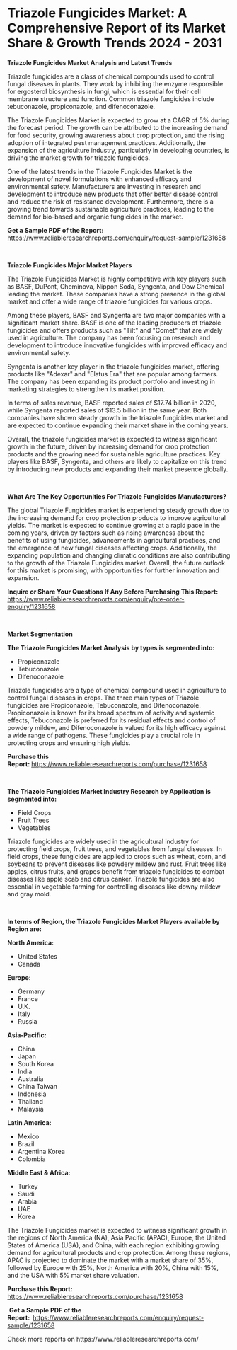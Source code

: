 <p><h1>Triazole Fungicides Market: A Comprehensive Report of its Market Share & Growth Trends 2024 - 2031</h1></p><p><strong>Triazole Fungicides Market Analysis and Latest Trends</strong></p>
<p><p>Triazole fungicides are a class of chemical compounds used to control fungal diseases in plants. They work by inhibiting the enzyme responsible for ergosterol biosynthesis in fungi, which is essential for their cell membrane structure and function. Common triazole fungicides include tebuconazole, propiconazole, and difenoconazole.</p><p>The Triazole Fungicides Market is expected to grow at a CAGR of 5% during the forecast period. The growth can be attributed to the increasing demand for food security, growing awareness about crop protection, and the rising adoption of integrated pest management practices. Additionally, the expansion of the agriculture industry, particularly in developing countries, is driving the market growth for triazole fungicides.</p><p>One of the latest trends in the Triazole Fungicides Market is the development of novel formulations with enhanced efficacy and environmental safety. Manufacturers are investing in research and development to introduce new products that offer better disease control and reduce the risk of resistance development. Furthermore, there is a growing trend towards sustainable agriculture practices, leading to the demand for bio-based and organic fungicides in the market.</p></p>
<p><strong>Get a Sample PDF of the Report:&nbsp;</strong> <a href="https://www.reliableresearchreports.com/enquiry/request-sample/1231658">https://www.reliableresearchreports.com/enquiry/request-sample/1231658</a></p>
<p>&nbsp;</p>
<p><strong>Triazole Fungicides Major Market Players</strong></p>
<p><p>The Triazole Fungicides Market is highly competitive with key players such as BASF, DuPont, Cheminova, Nippon Soda, Syngenta, and Dow Chemical leading the market. These companies have a strong presence in the global market and offer a wide range of triazole fungicides for various crops.</p><p>Among these players, BASF and Syngenta are two major companies with a significant market share. BASF is one of the leading producers of triazole fungicides and offers products such as "Tilt" and "Comet" that are widely used in agriculture. The company has been focusing on research and development to introduce innovative fungicides with improved efficacy and environmental safety.</p><p>Syngenta is another key player in the triazole fungicides market, offering products like "Adexar" and "Elatus Era" that are popular among farmers. The company has been expanding its product portfolio and investing in marketing strategies to strengthen its market position.</p><p>In terms of sales revenue, BASF reported sales of $17.74 billion in 2020, while Syngenta reported sales of $13.5 billion in the same year. Both companies have shown steady growth in the triazole fungicides market and are expected to continue expanding their market share in the coming years.</p><p>Overall, the triazole fungicides market is expected to witness significant growth in the future, driven by increasing demand for crop protection products and the growing need for sustainable agriculture practices. Key players like BASF, Syngenta, and others are likely to capitalize on this trend by introducing new products and expanding their market presence globally.</p></p>
<p>&nbsp;</p>
<p><strong>What Are The Key Opportunities For Triazole Fungicides Manufacturers?</strong></p>
<p><p>The global Triazole Fungicides market is experiencing steady growth due to the increasing demand for crop protection products to improve agricultural yields. The market is expected to continue growing at a rapid pace in the coming years, driven by factors such as rising awareness about the benefits of using fungicides, advancements in agricultural practices, and the emergence of new fungal diseases affecting crops. Additionally, the expanding population and changing climatic conditions are also contributing to the growth of the Triazole Fungicides market. Overall, the future outlook for this market is promising, with opportunities for further innovation and expansion.</p></p>
<p><strong>Inquire or Share Your Questions If Any Before Purchasing This Report:</strong> <a href="https://www.reliableresearchreports.com/enquiry/pre-order-enquiry/1231658">https://www.reliableresearchreports.com/enquiry/pre-order-enquiry/1231658</a></p>
<p>&nbsp;</p>
<p><strong>Market Segmentation</strong></p>
<p><strong>The Triazole Fungicides Market Analysis by types is segmented into:</strong></p>
<p><ul><li>Propiconazole</li><li>Tebuconazole</li><li>Difenoconazole</li></ul></p>
<p><p>Triazole fungicides are a type of chemical compound used in agriculture to control fungal diseases in crops. The three main types of Triazole fungicides are Propiconazole, Tebuconazole, and Difenoconazole. Propiconazole is known for its broad spectrum of activity and systemic effects, Tebuconazole is preferred for its residual effects and control of powdery mildew, and Difenoconazole is valued for its high efficacy against a wide range of pathogens. These fungicides play a crucial role in protecting crops and ensuring high yields.</p></p>
<p><strong>Purchase this Report:&nbsp;</strong><a href="https://www.reliableresearchreports.com/purchase/1231658">https://www.reliableresearchreports.com/purchase/1231658</a></p>
<p>&nbsp;</p>
<p><strong>The Triazole Fungicides Market Industry Research by Application is segmented into:</strong></p>
<p><ul><li>Field Crops</li><li>Fruit Trees</li><li>Vegetables</li></ul></p>
<p><p>Triazole fungicides are widely used in the agricultural industry for protecting field crops, fruit trees, and vegetables from fungal diseases. In field crops, these fungicides are applied to crops such as wheat, corn, and soybeans to prevent diseases like powdery mildew and rust. Fruit trees like apples, citrus fruits, and grapes benefit from triazole fungicides to combat diseases like apple scab and citrus canker. Triazole fungicides are also essential in vegetable farming for controlling diseases like downy mildew and gray mold.</p></p>
<p>&nbsp;</p>
<p><strong>In terms of Region, the Triazole Fungicides Market Players available by Region are:</strong></p>
<p>
    <p> <strong> North America: </strong>
        <ul>
            <li>United States</li>
            <li>Canada</li>
        </ul>
        </p> 
    <p> <strong> Europe: </strong>
        <ul>
            <li>Germany</li>
            <li>France</li>
            <li>U.K.</li>
            <li>Italy</li>
            <li>Russia</li>
        </ul>
        </p> 
    <p> <strong> Asia-Pacific: </strong>
        <ul>
            <li>China</li>
            <li>Japan</li>
            <li>South Korea</li>
            <li>India</li>
            <li>Australia</li>
            <li>China Taiwan</li>
            <li>Indonesia</li>
            <li>Thailand</li>
            <li>Malaysia</li>
        </ul>
        </p> 
    <p> <strong> Latin America: </strong>
        <ul>
            <li>Mexico</li>
            <li>Brazil</li>
            <li>Argentina Korea</li>
            <li>Colombia</li>
        </ul>
        </p> 
    <p> <strong> Middle East & Africa: </strong>
        <ul>
            <li>Turkey</li>
            <li>Saudi</li>
            <li>Arabia</li>
            <li>UAE</li>
            <li>Korea</li>
        </ul>
    </p>
    </p>
<p><p>The Triazole Fungicides market is expected to witness significant growth in the regions of North America (NA), Asia Pacific (APAC), Europe, the United States of America (USA), and China, with each region exhibiting growing demand for agricultural products and crop protection. Among these regions, APAC is projected to dominate the market with a market share of 35%, followed by Europe with 25%, North America with 20%, China with 15%, and the USA with 5% market share valuation.</p></p>
<p><strong>Purchase this Report: </strong><a href="https://www.reliableresearchreports.com/purchase/1231658">https://www.reliableresearchreports.com/purchase/1231658</a></p>
<p>&nbsp;<strong>Get a Sample PDF of the Report:&nbsp;&nbsp;</strong><a href="https://www.reliableresearchreports.com/enquiry/request-sample/1231658">https://www.reliableresearchreports.com/enquiry/request-sample/1231658</a></p>
<p><strong></strong></p>
<p>Check more reports on https://www.reliableresearchreports.com/</p>